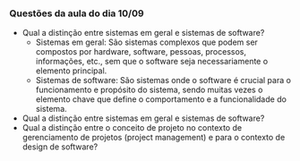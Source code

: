 ### Questões da aula do dia 10/09
- Qual a distinção entre sistemas em geral e sistemas de software?
  - Sistemas em geral: São sistemas complexos que podem ser compostos por hardware, software, pessoas, processos, informações, etc., sem que o software seja necessariamente o elemento principal.
  - Sistemas de software: São sistemas onde o software é crucial para o funcionamento e propósito do sistema, sendo muitas vezes o elemento chave que define o comportamento e a funcionalidade do sistema.
- Qual a distinção entre sistemas em geral e sistemas de software?
- Qual a distinção entre o conceito de projeto no contexto de gerenciamento de projetos (project management) e para o contexto de design de software?
